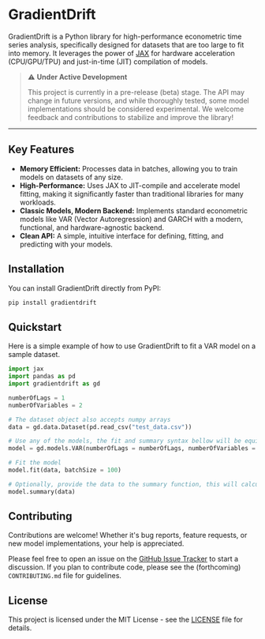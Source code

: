 
# GradientDrift

[](https://www.google.com/search?q=https://pypi.org/project/gradientdrift/)
[](https://www.google.com/search?q=https://pypi.org/project/gradientdrift/)
[](https://www.google.com/search?q=https://github.com/philippe554/gradientdrift/actions/workflows/test.yml)
[](https://www.google.com/search?q=https://github.com/philippe554/gradientdrift/blob/main/LICENSE)

GradientDrift is a Python library for high-performance econometric time series analysis, specifically designed for datasets that are too large to fit into memory. It leverages the power of [JAX](https://github.com/google/jax) for hardware acceleration (CPU/GPU/TPU) and just-in-time (JIT) compilation of models.

> ⚠️ **Under Active Development**
>
> This project is currently in a pre-release (beta) stage. The API may change in future versions, and while thoroughly tested, some model implementations should be considered experimental. We welcome feedback and contributions to stabilize and improve the library\!

-----

## Key Features

  * **Memory Efficient:** Processes data in batches, allowing you to train models on datasets of any size.
  * **High-Performance:** Uses JAX to JIT-compile and accelerate model fitting, making it significantly faster than traditional libraries for many workloads.
  * **Classic Models, Modern Backend:** Implements standard econometric models like VAR (Vector Autoregression) and GARCH with a modern, functional, and hardware-agnostic backend.
  * **Clean API:** A simple, intuitive interface for defining, fitting, and predicting with your models.

## Installation

You can install GradientDrift directly from PyPI:

```bash
pip install gradientdrift
```

## Quickstart

Here is a simple example of how to use GradientDrift to fit a VAR model on a sample dataset.

```python
import jax
import pandas as pd
import gradientdrift as gd 

numberOfLags = 1
numberOfVariables = 2

# The dataset object also accepts numpy arrays
data = gd.data.Dataset(pd.read_csv("test_data.csv"))

# Use any of the models, the fit and summary syntax bellow will be equivalent
model = gd.models.VAR(numberOfLags = numberOfLags, numberOfVariables = numberOfVariables)

# Fit the model
model.fit(data, batchSize = 100)

# Optionally, provide the data to the summary function, this will calculate the confidence interval (but can be expensive)
model.summary(data)
```

## Contributing

Contributions are welcome\! Whether it's bug reports, feature requests, or new model implementations, your help is appreciated.

Please feel free to open an issue on the [GitHub Issue Tracker](https://github.com/philippe554/gradientdrift/issues) to start a discussion. If you plan to contribute code, please see the (forthcoming) `CONTRIBUTING.md` file for guidelines.

## License

This project is licensed under the MIT License - see the [LICENSE](https://www.google.com/search?q=https://github.com/philippe554/gradientdrift/blob/main/LICENSE) file for details.